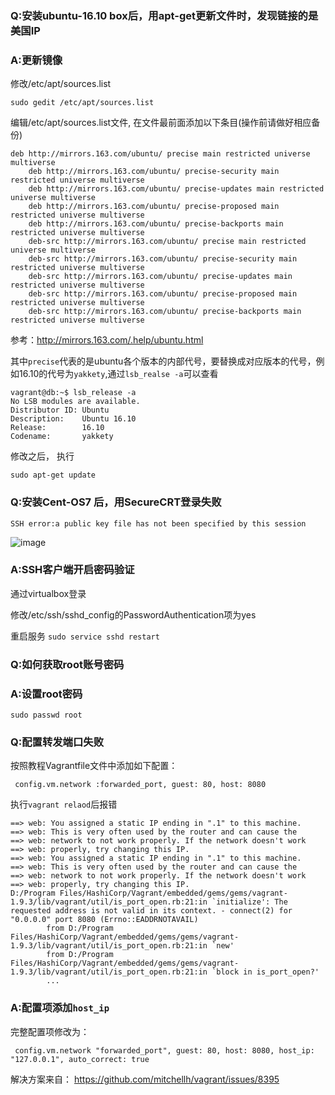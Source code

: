 ### Q:安装ubuntu-16.10 box后，用apt-get更新文件时，发现链接的是美国IP

### A:更新镜像
修改/etc/apt/sources.list

`sudo gedit /etc/apt/sources.list`

编辑/etc/apt/sources.list文件, 在文件最前面添加以下条目(操作前请做好相应备份)

```
deb http://mirrors.163.com/ubuntu/ precise main restricted universe multiverse
    deb http://mirrors.163.com/ubuntu/ precise-security main restricted universe multiverse
    deb http://mirrors.163.com/ubuntu/ precise-updates main restricted universe multiverse
    deb http://mirrors.163.com/ubuntu/ precise-proposed main restricted universe multiverse
    deb http://mirrors.163.com/ubuntu/ precise-backports main restricted universe multiverse
    deb-src http://mirrors.163.com/ubuntu/ precise main restricted universe multiverse
    deb-src http://mirrors.163.com/ubuntu/ precise-security main restricted universe multiverse
    deb-src http://mirrors.163.com/ubuntu/ precise-updates main restricted universe multiverse
    deb-src http://mirrors.163.com/ubuntu/ precise-proposed main restricted universe multiverse
    deb-src http://mirrors.163.com/ubuntu/ precise-backports main restricted universe multiverse
````
参考：http://mirrors.163.com/.help/ubuntu.html

其中`precise`代表的是ubuntu各个版本的内部代号，要替换成对应版本的代号，例如16.10的代号为`yakkety`,通过`lsb_realse -a`可以查看
```
vagrant@db:~$ lsb_release -a
No LSB modules are available.
Distributor ID: Ubuntu
Description:    Ubuntu 16.10
Release:        16.10
Codename:       yakkety
```


修改之后， 执行

`sudo apt-get update`

### Q:安装Cent-OS7 后，用SecureCRT登录失败

` SSH error:a public key file has not been specified by this session `

![image](https://github.com/cindyhua/Study/blob/master/vgrant/images/SecureCRT_fail_0.png)

### A:SSH客户端开启密码验证

通过virtualbox登录

修改/etc/ssh/sshd_config的PasswordAuthentication项为yes

重启服务
`sudo service sshd restart`


### Q:如何获取root账号密码
### A:设置root密码

`sudo passwd root`

### Q:配置转发端口失败
按照教程Vagrantfile文件中添加如下配置：

` config.vm.network :forwarded_port, guest: 80, host: 8080`

执行`vagrant relaod`后报错
```
==> web: You assigned a static IP ending in ".1" to this machine.
==> web: This is very often used by the router and can cause the
==> web: network to not work properly. If the network doesn't work
==> web: properly, try changing this IP.
==> web: You assigned a static IP ending in ".1" to this machine.
==> web: This is very often used by the router and can cause the
==> web: network to not work properly. If the network doesn't work
==> web: properly, try changing this IP.
D:/Program Files/HashiCorp/Vagrant/embedded/gems/gems/vagrant-1.9.3/lib/vagrant/util/is_port_open.rb:21:in `initialize': The requested address is not valid in its context. - connect(2) for "0.0.0.0" port 8080 (Errno::EADDRNOTAVAIL)
        from D:/Program Files/HashiCorp/Vagrant/embedded/gems/gems/vagrant-1.9.3/lib/vagrant/util/is_port_open.rb:21:in `new'
        from D:/Program Files/HashiCorp/Vagrant/embedded/gems/gems/vagrant-1.9.3/lib/vagrant/util/is_port_open.rb:21:in `block in is_port_open?'
        ...
```

### A:配置项添加`host_ip`
完整配置项修改为：

` config.vm.network "forwarded_port", guest: 80, host: 8080, host_ip: "127.0.0.1", auto_correct: true`

解决方案来自：
https://github.com/mitchellh/vagrant/issues/8395
 
